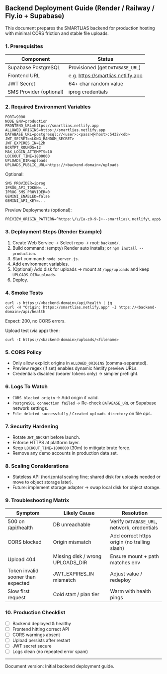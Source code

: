 ## Backend Deployment Guide (Render / Railway / Fly.io + Supabase)

This document prepares the SMARTLIAS backend for production hosting with minimal CORS friction and stable file uploads.

### 1. Prerequisites
| Component | Status |
|-----------|--------|
| Supabase PostgreSQL | Provisioned (get `DATABASE_URL`) |
| Frontend URL | e.g. https://smartlias.netlify.app |
| JWT Secret | 64+ char random value |
| SMS Provider (optional) | iprog credentials |

### 2. Required Environment Variables
```
PORT=9000
NODE_ENV=production
FRONTEND_URL=https://smartlias.netlify.app
ALLOWED_ORIGINS=https://smartlias.netlify.app
DATABASE_URL=postgresql://<user>:<pass>@<host>:5432/<db>
JWT_SECRET=<LONG_RANDOM_SECRET>
JWT_EXPIRES_IN=12h
BCRYPT_ROUNDS=12
MAX_LOGIN_ATTEMPTS=10
LOCKOUT_TIME=1800000
UPLOADS_DIR=uploads
UPLOADS_PUBLIC_URL=https://<backend-domain>/uploads
```
Optional:
```
SMS_PROVIDER=iprog
IPROG_API_TOKEN=...
IPROG_SMS_PROVIDER=0
GEMINI_ENABLED=false
GEMINI_API_KEY=...
```

Preview Deployments (optional):
```
PREVIEW_ORIGIN_PATTERN=^https:\/\/[a-z0-9-]+--smartlias\.netlify\.app$
```

### 3. Deployment Steps (Render Example)
1. Create Web Service → Select repo → root: `backend/`.
2. Build command: (empty) Render auto installs; or `npm install --production`.
3. Start command: `node server.js`.
4. Add environment variables.
5. (Optional) Add disk for uploads → mount at `/app/uploads` and keep `UPLOADS_DIR=uploads`.
6. Deploy.

### 4. Smoke Tests
```
curl -s https://<backend-domain>/api/health | jq
curl -H "Origin: https://smartlias.netlify.app" -I https://<backend-domain>/api/health
```
Expect: 200, no CORS errors.

Upload test (via app) then:
```
curl -I https://<backend-domain>/uploads/<filename>
```

### 5. CORS Policy
- Only allow explicit origins in `ALLOWED_ORIGINS` (comma-separated).
- Preview regex (if set) enables dynamic Netlify preview URLs.
- Credentials disabled (bearer tokens only) → simpler preflight.

### 6. Logs To Watch
- `CORS blocked origin` → Add origin if valid.
- `PostgreSQL connection failed` → Re-check `DATABASE_URL` or Supabase network settings.
- `File deleted successfully` / `Created uploads directory` on file ops.

### 7. Security Hardening
- Rotate `JWT_SECRET` before launch.
- Enforce HTTPS at platform layer.
- Keep `LOCKOUT_TIME=1800000` (30m) to mitigate brute force.
- Remove any demo accounts in production data set.

### 8. Scaling Considerations
- Stateless API (horizontal scaling fine; shared disk for uploads needed or move to object storage later).
- Future: implement storage adapter → swap local disk for object storage.

### 9. Troubleshooting Matrix
| Symptom | Likely Cause | Resolution |
|---------|--------------|------------|
| 500 on /api/health | DB unreachable | Verify `DATABASE_URL`, network, credentials |
| CORS blocked | Origin mismatch | Add correct https origin (no trailing slash) |
| Upload 404 | Missing disk / wrong UPLOADS_DIR | Ensure mount + path matches env |
| Token invalid sooner than expected | JWT_EXPIRES_IN mismatch | Adjust value / redeploy |
| Slow first request | Cold start / plan tier | Warm with health pings |

### 10. Production Checklist
- [ ] Backend deployed & healthy
- [ ] Frontend hitting correct API
- [ ] CORS warnings absent
- [ ] Upload persists after restart
- [ ] JWT secret secure
- [ ] Logs clean (no repeated error spam)

---
Document version: Initial backend deployment guide.
